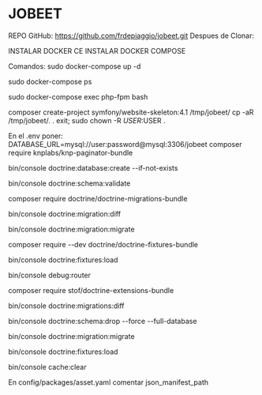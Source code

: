 # JOBEET

REPO GitHub: https://github.com/frdepiaggio/jobeet.git
Despues de Clonar:

INSTALAR DOCKER CE
INSTALAR DOCKER COMPOSE

Comandos:
sudo docker-compose up -d

sudo docker-compose ps

sudo docker-compose exec php-fpm bash

composer create-project symfony/website-skeleton:4.1 /tmp/jobeet/
cp -aR /tmp/jobeet/. .
exit;
sudo chown -R $USER:$USER .

En el .env poner:
DATABASE_URL=mysql://user:password@mysql:3306/jobeet
composer require knplabs/knp-paginator-bundle

bin/console doctrine:database:create --if-not-exists

bin/console doctrine:schema:validate

composer require doctrine/doctrine-migrations-bundle

bin/console doctrine:migration:diff

bin/console doctrine:migration:migrate

composer require --dev doctrine/doctrine-fixtures-bundle

bin/console doctrine:fixtures:load

bin/console debug:router

composer require stof/doctrine-extensions-bundle

bin/console doctrine:migrations:diff

bin/console doctrine:schema:drop --force --full-database

bin/console doctrine:migration:migrate

bin/console doctrine:fixtures:load

bin/console cache:clear

En config/packages/asset.yaml comentar json_manifest_path

